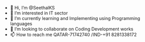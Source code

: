 - 👋 Hi, I’m @SeethalKS
- 👀 I’m interested in IT sector
- 🌱 I’m currently learning and Implementing using Programming languages
- 💞️ I’m looking to collaborate on Coding Development works
- 📫 How to reach me QATAR-71742740 /IND-+91 8281338172

<!---
SeethalKS/SeethalKS is a ✨ special ✨ repository because its `README.md` (this file) appears on your GitHub profile.
You can click the Preview link to take a look at your changes.
--->
